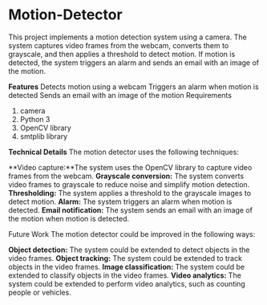 # Motion-Detector
This project implements a motion detection system using a camera. The system captures video frames from the webcam, converts them to grayscale, and then applies a threshold to detect motion. If motion is detected, the system triggers an alarm and sends an email with an image of the motion.

**Features**
Detects motion using a webcam
Triggers an alarm when motion is detected
Sends an email with an image of the motion
Requirements
1) camera
2) Python 3
3) OpenCV library
4) smtplib library

**Technical Details**
The motion detector uses the following techniques:

**Video capture:**The system uses the OpenCV library to capture video frames from the webcam.
**Grayscale conversion:** The system converts video frames to grayscale to reduce noise and simplify motion detection.
**Thresholding:** The system applies a threshold to the grayscale images to detect motion.
**Alarm:** The system triggers an alarm when motion is detected.
**Email notification:** The system sends an email with an image of the motion when motion is detected.

Future Work
The motion detector could be improved in the following ways:

**Object detection:** The system could be extended to detect objects in the video frames.
**Object tracking:** The system could be extended to track objects in the video frames.
**Image classification:** The system could be extended to classify objects in the video frames.
**Video analytics:** The system could be extended to perform video analytics, such as counting people or vehicles.

